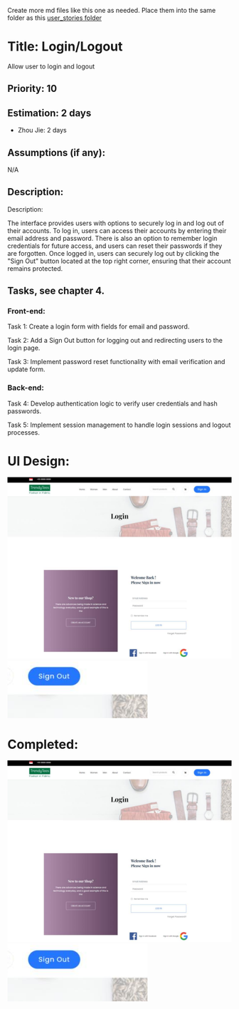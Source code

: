 ﻿Create more md files like this one as needed. Place them into the same folder 
as this [user_stories folder](./)

# Title: Login/Logout

Allow user to login and logout
 
## Priority: 10 
 

## Estimation: 2 days
* Zhou Jie: 2 days
 

## Assumptions (if any):
N/A
## Description: 
Description:

The interface provides users with options to securely log in and log out of their accounts. To log in, users can access their accounts by entering their email address and password. There is also an option to remember login credentials for future access, and users can reset their passwords if they are forgotten. Once logged in, users can securely log out by clicking the "Sign Out" button located at the top right corner, ensuring that their account remains protected.
## Tasks, see chapter 4.

### Front-end:
Task 1: Create a login form with fields for email and password.

Task 2: Add a Sign Out button for logging out and redirecting users to the login page.

Task 3: Implement password reset functionality with email verification and update form.

### Back-end:
Task 4: Develop authentication logic to verify user credentials and hash passwords.

Task 5: Implement session management to handle login sessions and logout processes.


# UI Design:
![alt text](pictures/login1.png)
![alt text](pictures/logout1.png)


# Completed:
![alt text](pictures/login1.png)
![alt text](pictures/logout1.png)
